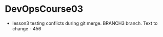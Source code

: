 # DevOpsCourse03
+ lesson3
testing conflicts during git merge. BRANCH3 branch. Text to change - 456
